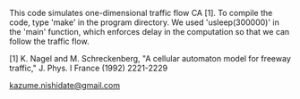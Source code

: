 This code simulates one-dimensional traffic flow CA [1].  To compile
the code, type 'make' in the program directory.
We used 'usleep(300000)' in the 'main' function, which enforces 
delay in the computation so that we can follow the traffic flow.

[1] K. Nagel and M. Schreckenberg, "A cellular automaton model for
  freeway traffic," J. Phys. I France (1992) 2221-2229


kazume.nishidate@gmail.com
